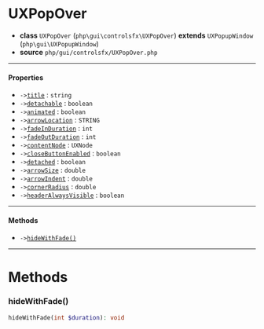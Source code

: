 # UXPopOver

- **class** `UXPopOver` (`php\gui\controlsfx\UXPopOver`) **extends** `UXPopupWindow` (`php\gui\UXPopupWindow`)
- **source** `php/gui/controlsfx/UXPopOver.php`

---

#### Properties

- `->`[`title`](#prop-title) : `string`
- `->`[`detachable`](#prop-detachable) : `boolean`
- `->`[`animated`](#prop-animated) : `boolean`
- `->`[`arrowLocation`](#prop-arrowlocation) : `STRING`
- `->`[`fadeInDuration`](#prop-fadeinduration) : `int`
- `->`[`fadeOutDuration`](#prop-fadeoutduration) : `int`
- `->`[`contentNode`](#prop-contentnode) : `UXNode`
- `->`[`closeButtonEnabled`](#prop-closebuttonenabled) : `boolean`
- `->`[`detached`](#prop-detached) : `boolean`
- `->`[`arrowSize`](#prop-arrowsize) : `double`
- `->`[`arrowIndent`](#prop-arrowindent) : `double`
- `->`[`cornerRadius`](#prop-cornerradius) : `double`
- `->`[`headerAlwaysVisible`](#prop-headeralwaysvisible) : `boolean`

---

#### Methods

- `->`[`hideWithFade()`](#method-hidewithfade)

---
# Methods

<a name="method-hidewithfade"></a>

### hideWithFade()
```php
hideWithFade(int $duration): void
```